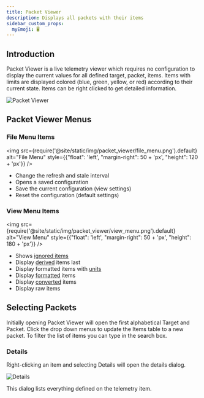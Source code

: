 ```yaml
---
title: Packet Viewer
description: Displays all packets with their items
sidebar_custom_props:
  myEmoji: 🖥️
---
```


## Introduction

Packet Viewer is a live telemetry viewer which requires no configuration to display the current values for all defined target, packet, items. Items with limits are displayed colored (blue, green, yellow, or red) according to their current state. Items can be right clicked to get detailed information.

![Packet Viewer](/img/packet_viewer/packet_viewer.png)

## Packet Viewer Menus

### File Menu Items

<!-- Image sized to match up with bullets -->

<img src={require('@site/static/img/packet_viewer/file_menu.png').default}
alt="File Menu"
style={{"float": 'left', "margin-right": 50 + 'px', "height": 120 + 'px'}} />

- Change the refresh and stale interval
- Opens a saved configuration
- Save the current configuration (view settings)
- Reset the configuration (default settings)

### View Menu Items

<!-- Image sized to match up with bullets -->

<img src={require('@site/static/img/packet_viewer/view_menu.png').default}
alt="View Menu"
style={{"float": 'left', "margin-right": 50 + 'px', "height": 180 + 'px'}} />

- Shows [ignored items](../configuration/target.md#ignore_item)
- Display [derived](../configuration/telemetry.md#derived-items) items last
- Display formatted items with [units](../configuration/telemetry#units)
- Display [formatted](../configuration/telemetry#format_string) items
- Display [converted](../configuration/telemetry#read_conversion) items
- Display raw items

## Selecting Packets

Initially opening Packet Viewer will open the first alphabetical Target and Packet. Click the drop down menus to update the Items table to a new packet. To filter the list of items you can type in the search box.

### Details

Right-clicking an item and selecting Details will open the details dialog.

![Details](/img/packet_viewer/temp1_details.png)

This dialog lists everything defined on the telemetry item.
